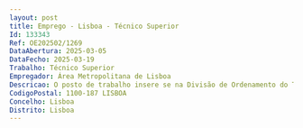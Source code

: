 ```yaml
--- 
layout: post
title: Emprego - Lisboa - Técnico Superior
Id: 133343
Ref: OE202502/1269
DataAbertura: 2025-03-05
DataFecho: 2025-03-19
Trabalho: Técnico Superior
Empregador: Área Metropolitana de Lisboa
Descricao: O posto de trabalho insere se na Divisão de Ordenamento do Território, Ambiente e Urbanismo.Preferencialmente deverá possuir conhecimentos ou experiência nas áreas do Ambiente, nos seguintes domínios de intervenção 1. Planeamento e gestão de projetos 2. Ação climática 3. Conhecimentos sobre políticas e legislação ambiental 4. Conhecimentos de Sistemas de Informação Geográfica.Acresce que as competências desta Divisão, de acordo com o artigo 28.º do Regulamento de Serviços Metropolitanos, são 1 — No âmbito do Planeamento e Regulamentação Urbanística 1.1 — Compilar todos os planos, estudos e projetos da área territorial dos Municípios da AML nos domínios do ordenamento do território e urbanismo, das infraestruturas e dos equipamentos 1.2 — Assegurar o planeamento e gestão territoriais no âmbito da AML através da realização de programas e planos metropolitanos e ou intermunicipais de ordenamento do território, bem como assegurar a realização de outros instrumentos de planeamento no âmbito da logística, da proteção civil, da gestão ambiental, das redes de equipamentos de saúde, educação, cultura e desporto, entre outras áreas 1.3 — Propor e Colaborar na compatibilização de todos os instrumentos de planeamento físico do território 1.4 — Proceder à monitorização dos programas e planos metropolitanos e ou intermunicipais aprovados 1.5 — Assegurar ainda outras atribuições ou competências que lhe sejam superiormente cometidas em matérias da área da sua intervenção.2 — No âmbito do SIG 2.1 — Promover processos de obtenção da cartografia e respetiva atualização e a gestão dos SIG instalados, bem como o desenvolvimento dos sistemas de monitorização que se entendam necessários 2.2 — Propor, sempre que adequado, parcerias com outras entidades interessadas, públicas ou privadas 2.3 — Assegurar ainda outras atribuições ou competências que lhe sejam superiormente cometidas em matérias da área da sua intervenção.3 — No âmbito do Ambiente 3.1 — Participar na elaboração e apreciação de avaliações de impacte ambiental 3.2 — Participar no cumprimento das disposições legais e regulamentares no que se refere à proteção do ambiente 3.3 — Participar na definição dos indicadores ambientais necessários à monitorização da qualidade do ambiente 3.4 — Assegurar ainda outras atribuições ou competências que lhe sejam superiormente cometidas em matérias da área da sua intervenção.
CodigoPostal: 1100-187 LISBOA
Concelho: Lisboa
Distrito: Lisboa
--- 
```

